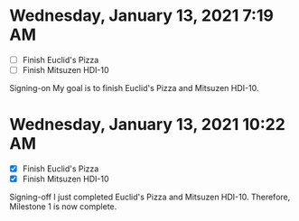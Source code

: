 # Wednesday, January 13, 2021 7:19 AM
- [ ] Finish Euclid's Pizza
- [ ] Finish Mitsuzen HDI-10

Signing-on My goal is to finish Euclid's Pizza and Mitsuzen HDI-10.

# Wednesday, January 13, 2021 10:22 AM
- [X] Finish Euclid's Pizza
- [X] Finish Mitsuzen HDI-10

Signing-off I just completed Euclid's Pizza and Mitsuzen HDI-10. Therefore, Milestone 1 is now complete.